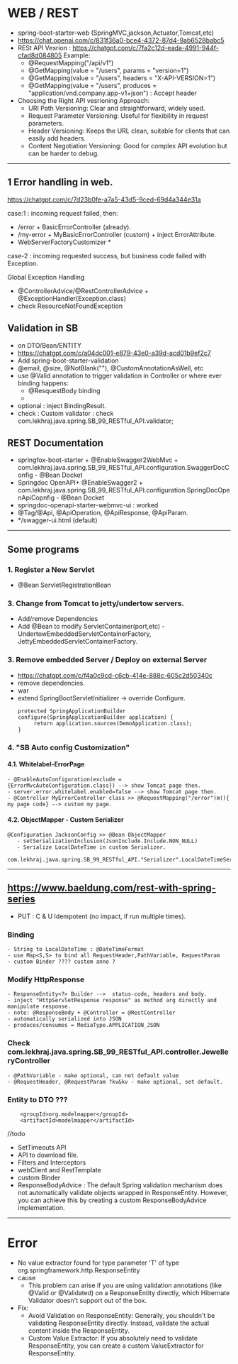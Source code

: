 #  WEB / REST
- spring-boot-starter-web (SpringMVC,jackson,Actuator,Tomcat,etc)
- https://chat.openai.com/c/831f36a0-bce4-4372-87d4-9ab6528babc5
- RESt API Vesrion : https://chatgpt.com/c/7fa2c12d-eada-4991-944f-cfad8d084805 Example:
    - @RequestMapping("/api/v1")
    - @GetMapping(value = "/users", params = "version=1")
    - @GetMapping(value = "/users", headers = "X-API-VERSION=1")
    - @GetMapping(value = "/users", produces = "application/vnd.company.app-v1+json") : Accept header
- Choosing the Right API vesrioning Approach:
  - URI Path Versioning: Clear and straightforward, widely used.
  - Request Parameter Versioning: Useful for flexibility in request parameters.
  - Header Versioning: Keeps the URL clean, suitable for clients that can easily add headers.
  - Content Negotiation Versioning: Good for complex API evolution but can be harder to debug.
---

## 1 Error handling in web.
https://chatgpt.com/c/7d23b0fe-a7a5-43d5-9ced-69d4a344e31a

case:1 : incoming request failed, then:

-  /error + BasicErrorController (already).
-  /my-error + MyBasicErrorController (custom) + inject ErrorAttribute.
-  WebServerFactoryCustomizer *

case-2 : incoming requested success, but business code failed with Exception.

Global Exception Handling
- @ControllerAdvice/@RestControllerAdvice + @ExceptionHandler(Exception.class)
- check ResourceNotFoundException

## Validation in SB
- on DTO/Bean/ENTITY
- https://chatgpt.com/c/a04dc001-e879-43e0-a39d-acd01b9ef2c7
- Add <artifactId>spring-boot-starter-validation</artifactId>
- @email, @size, @NotBlank(""), @CustomAnnotationAsWell, etc
- use @Valid annotation to trigger validation in Controller or where ever binding happens:
    - @ResquestBody binding
    -
- optional : inject BindingResult.
- check : Custom validator : check com.lekhraj.java.spring.SB_99_RESTful_API.validator;

## REST Documentation
- springfox-boot-starter + @EnableSwagger2WebMvc + com.lekhraj.java.spring.SB_99_RESTful_API.configuration.SwaggerDocConfig - @Bean Docket
- Springdoc OpenAPI+ @EnableSwagger2 + com.lekhraj.java.spring.SB_99_RESTful_API.configuration.SpringDocOpenApiCopnfig - @Bean Docket
- <artifactId>springdoc-openapi-starter-webmvc-ui</artifactId> : worked
- @Tag/@Api, @ApiOperation, @ApiResponse, @ApiParam.
- */swagger-ui.html (default)

---

## Some programs
### 1. Register a New Servlet
 - @Bean ServletRegistrationBean<MyServlet>

### 3. Change from Tomcat to jetty/undertow servers.
   - Add/remove Dependencies
   - Add @Bean to modify ServletContainer(port,etc) - UndertowEmbeddedServletContainerFactory, JettyEmbeddedServletContainerFactory.

### 3. Remove embedded Server / Deploy on external Server
- https://chatgpt.com/c/f4a0c9cd-c6cb-414e-888c-605c2d50340c
 - remove dependencies.
 - <packaging>war</packaging>
 - extend SpringBootServletInitializer -> override Configure.
    ```
    protected SpringApplicationBuilder configure(SpringApplicationBuilder application) {
         return application.sources(DemoApplication.class);
    }
    ```

### 4. "SB Auto config Customization"

#### 4.1. Whitelabel-ErrorPage
    - @EnableAutoConfiguration(exclude = {ErrorMvcAutoConfiguration.class}) --> show Tomcat page then.
    - server.error.whitelabel.enabled=false --> show Tomcat page then.
    - @Controller MyErrorController class >> @RequestMapping("/error")m(){ my page code} --> custom my page.

#### 4.2. ObjectMapper - Custom Serializer
    @Configuration JacksonConfig >> @Bean ObjectMapper
       - setSerializationInclusion(JsonInclude.Include.NON_NULL)
       - Serialize LocalDateTime in custom Serializer.
         com.lekhraj.java.spring.SB_99_RESTful_API."Serializer".LocalDateTimeSerializer


---
## https://www.baeldung.com/rest-with-spring-series
- PUT : C & U Idempotent (no impact, if run multiple times).

### Binding
    - String to LocalDateTime : @DateTimeFormat
    - use Map<S,S> to bind all RequestHeader,PathVariable, RequestParam
    - custom Binder ???? custom anno ?
  
### Modify HttpResponse
    - ResponseEntity<?> Builder -->  status-code, headers and body.
    - inject "HttpServletResponse response" as method arg directly and manipulate response.
    - note: @ResponseBody + @Controller = @RestController
    - automatically serialized into JSON
    - produces/consumes = MediaType.APPLICATION_JSON
  
### Check com.lekhraj.java.spring.SB_99_RESTful_API.controller.JewelleryController
    - @PathVariable - make optional, can not default value
    - @RequestHeader, @RequestParam ?kv&kv - make optional, set default.

### Entity to DTO ???
```
    <groupId>org.modelmapper</groupId>
    <artifactId>modelmapper</artifactId>
```
//todo
- SetTimeouts API
- API to download file.
- Filters and Interceptors
- webClient and RestTemplate
- custom Binder
- ResponseBodyAdvice :
  The default Spring validation mechanism does not automatically validate objects wrapped in ResponseEntity.
  However, you can achieve this by creating a custom ResponseBodyAdvice implementation.

---
# Error 

- No value extractor found for type parameter 'T' of type org.springframework.http.ResponseEntity
- cause
  - This problem can arise if you are using validation annotations (like @Valid or @Validated) on a ResponseEntity<T> directly, 
    which Hibernate Validator doesn't support out of the box.
- Fix:
  - Avoid Validation on ResponseEntity: Generally, you shouldn't be validating ResponseEntity directly. Instead, validate the actual content inside the ResponseEntity.
  - Custom Value Extractor: If you absolutely need to validate ResponseEntity<T>, you can create a custom ValueExtractor for ResponseEntity<T>.







